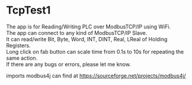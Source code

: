 # TcpTest1

The app is for Reading/Writing PLC over ModbusTCP/IP using WiFi.<br>
The app can connect to any kind of ModbusTCP/IP Slave.<br>
It can read/write Bit, Byte, Word, INT, DINT, Real, LReal of Holding Registers.<br>
Long click on fab button can scale time from 0.1s to 10s for repeating the same action.<br>
If there are any bugs or errors, please let me know.<br>

imports modbus4j can find at https://sourceforge.net/projects/modbus4j/

